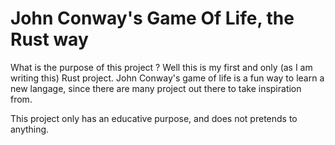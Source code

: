 # John Conway's Game Of Life, the Rust way

What is the purpose of this project ? Well this is my first and only (as I am writing this) Rust project.
John Conway's game of life is a fun way to learn a new langage, since there are many project out there to take inspiration from.

This project only has an educative purpose, and does not pretends to anything.